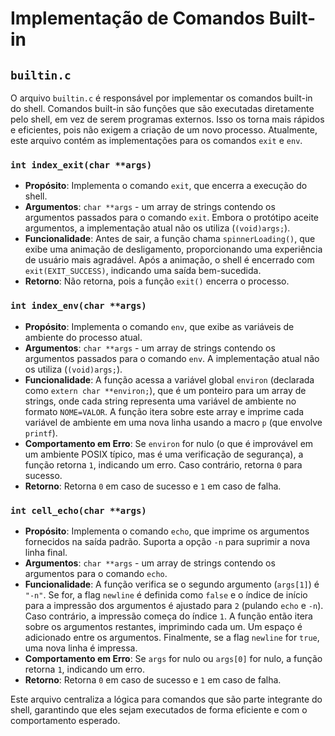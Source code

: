 # Implementação de Comandos Built-in

## `builtin.c` 

O arquivo `builtin.c` é responsável por implementar os comandos built-in do shell. Comandos built-in são funções que são executadas diretamente pelo shell, em vez de serem programas externos. Isso os torna mais rápidos e eficientes, pois não exigem a criação de um novo processo. Atualmente, este arquivo contém as implementações para os comandos `exit` e `env`.

### `int index_exit(char **args)`

*   **Propósito**: Implementa o comando `exit`, que encerra a execução do shell.
*   **Argumentos**: `char **args` - um array de strings contendo os argumentos passados para o comando `exit`. Embora o protótipo aceite argumentos, a implementação atual não os utiliza (`(void)args;`).
*   **Funcionalidade**: Antes de sair, a função chama `spinnerLoading()`, que exibe uma animação de desligamento, proporcionando uma experiência de usuário mais agradável. Após a animação, o shell é encerrado com `exit(EXIT_SUCCESS)`, indicando uma saída bem-sucedida.
*   **Retorno**: Não retorna, pois a função `exit()` encerra o processo.

### `int index_env(char **args)`

*   **Propósito**: Implementa o comando `env`, que exibe as variáveis de ambiente do processo atual.
*   **Argumentos**: `char **args` - um array de strings contendo os argumentos passados para o comando `env`. A implementação atual não os utiliza (`(void)args;`).
*   **Funcionalidade**: A função acessa a variável global `environ` (declarada como `extern char **environ;`), que é um ponteiro para um array de strings, onde cada string representa uma variável de ambiente no formato `NOME=VALOR`. A função itera sobre este array e imprime cada variável de ambiente em uma nova linha usando a macro `p` (que envolve `printf`).
*   **Comportamento em Erro**: Se `environ` for nulo (o que é improvável em um ambiente POSIX típico, mas é uma verificação de segurança), a função retorna `1`, indicando um erro. Caso contrário, retorna `0` para sucesso.
*   **Retorno**: Retorna `0` em caso de sucesso e `1` em caso de falha.

### `int cell_echo(char **args)`

*   **Propósito**: Implementa o comando `echo`, que imprime os argumentos fornecidos na saída padrão. Suporta a opção `-n` para suprimir a nova linha final.
*   **Argumentos**: `char **args` - um array de strings contendo os argumentos para o comando `echo`.
*   **Funcionalidade**: A função verifica se o segundo argumento (`args[1]`) é `"-n"`. Se for, a flag `newline` é definida como `false` e o índice de início para a impressão dos argumentos é ajustado para `2` (pulando `echo` e `-n`). Caso contrário, a impressão começa do índice `1`. A função então itera sobre os argumentos restantes, imprimindo cada um. Um espaço é adicionado entre os argumentos. Finalmente, se a flag `newline` for `true`, uma nova linha é impressa.
*   **Comportamento em Erro**: Se `args` for nulo ou `args[0]` for nulo, a função retorna `1`, indicando um erro.
*   **Retorno**: Retorna `0` em caso de sucesso e `1` em caso de falha.

Este arquivo centraliza a lógica para comandos que são parte integrante do shell, garantindo que eles sejam executados de forma eficiente e com o comportamento esperado.



